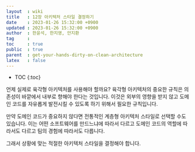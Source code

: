 ```yaml
---
layout  : wiki
title   : 12장 아키텍처 스타일 결정하기
date    : 2023-01-26 15:32:00 +0900
updated : 2023-01-26 15:32:00 +0900
author  : 한윤석, 한지영, 안지환
tag     :
toc     : true
public  : true
parent  : get-your-hands-dirty-on-clean-architecture
latex   : false
---
```

* TOC
{:toc}

언제 실제로 육각형 아키텍처를 사용해야 할까요? 육각형 아키텍처의 중요한 규칙은 의존성이 바깥에서 내부로 향해야 한다는 것입니다. 이것은 외부의 영향을 받지 않고 도메인 코드를 자유롭게 발전시킬 수 있도록 하기 위해서 필요한 규칙입니다.

만약 도메인 코드가 중요하지 않다면 전통적인 계층형 아키텍처 스타일로 선택할 수도 있습니다. 이는 어떤 소프트웨어를 만드느냐에 따라서 다르고 도메인 코드의 역할에 따라서도 다르고 팀의 경험에 따라서도 다릅니다.

그래서 상황에 맞는 적절한 아키텍처 스타일을 결정해야 합니다.
